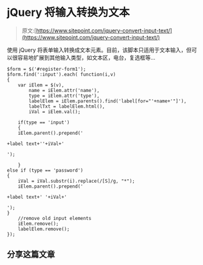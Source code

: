 # jQuery 将输入转换为文本

> 原文:[https://www.sitepoint.com/jquery-convert-input-text/](https://www.sitepoint.com/jquery-convert-input-text/)

使用 jQuery 将表单输入转换成文本元素。目前，该脚本只适用于文本输入，但可以很容易地扩展到其他输入类型，如文本区，电台，复选框等…

```
$form = $('#register-form1');
$form.find(':input').each( function(i,v)
{
    var iElem = $(v),
        name = iElem.attr('name'),
        type = iElem.attr('type'),
        labelElem = iElem.parents().find('label[for="'+name+'"]'),
        labelTxt = labelElem.html(),
        iVal = iElem.val();

    if(type == 'input')
    {
    iElem.parent().prepend('

+label text+''+iVal+'

');

    }
else if (type == 'password')
{
    iVal = iVal.substr(i).replace(/[S]/g, "*");
    iElem.parent().prepend('

+label text+' '+iVal+'

');
}
    //remove old input elements
    iElem.remove();
    labelElem.remove();
});
```

## 分享这篇文章
